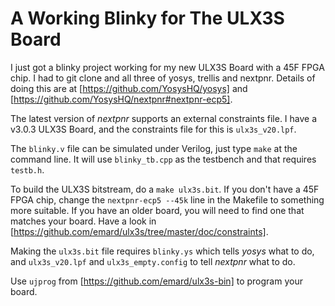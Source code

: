 # A Working Blinky for The ULX3S Board

I just got a blinky project working for my new ULX3S Board with a 45F FPGA
chip. I had to git clone and all three of yosys, trellis and nextpnr.
Details of doing this are at [https://github.com/YosysHQ/yosys]
and [https://github.com/YosysHQ/nextpnr#nextpnr-ecp5].

The latest version of _nextpnr_ supports an external constraints file.
I have a v3.0.3 ULX3S Board, and the constraints file for this is
```ulx3s_v20.lpf```.

The ```blinky.v``` file can be simulated under Verilog, just type ```make```
at the command line. It will use ```blinky_tb.cpp``` as the testbench and
that requires ```testb.h```.

To build the ULX3S bitstream, do a ```make ulx3s.bit```. If you don't have
a 45F FPGA chip, change the ```nextpnr-ecp5 --45k``` line in the Makefile
to something more suitable. If you have an older board, you will need to
find one that matches your board. Have a look in
[https://github.com/emard/ulx3s/tree/master/doc/constraints].

Making the ```ulx3s.bit``` file requires ```blinky.ys``` which tells
_yosys_ what to do, and ```ulx3s_v20.lpf``` and ```ulx3s_empty.config```
to tell _nextpnr_ what to do.

Use ```ujprog``` from [https://github.com/emard/ulx3s-bin] to program
your board.
